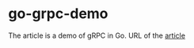 # go-grpc-demo

The article is a demo of gRPC in Go.
URL of the [article](https://betterprogramming.pub/go-api-design-with-protocol-buffers-and-grpc-991838e4852b)

